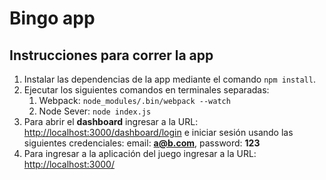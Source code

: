 # Bingo app

## Instrucciones para correr la app

1. Instalar las dependencias de la app mediante el comando `npm install`.
2. Ejecutar los siguientes comandos en terminales separadas:
   1. Webpack: `node_modules/.bin/webpack --watch`
   2. Node Sever: `node index.js`
3. Para abrir el **dashboard** ingresar a la URL: [http://localhost:3000/dashboard/login](http://localhost:3000/dashboard/login) e iniciar sesión usando las siguientes credenciales: email: **a@b.com**, password: **123**
4. Para ingresar a la aplicación del juego ingresar a la URL: [http://localhost:3000/](http://localhost:3000/)
